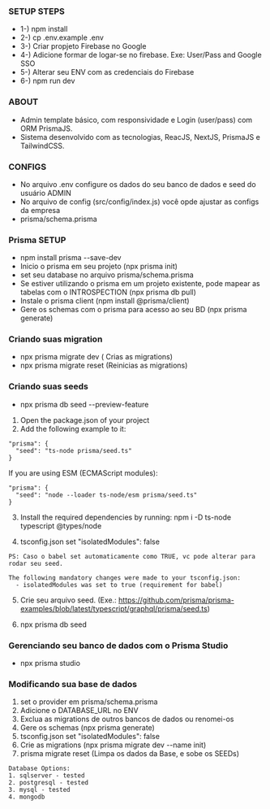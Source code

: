### SETUP STEPS

- 1-) npm install
- 2-) cp .env.example .env
- 3-) Criar propjeto Firebase no Google
- 4-) Adicione formar de logar-se no firebase. Exe: User/Pass and Google SSO
- 5-) Alterar seu ENV com as credenciais do Firebase
- 6-) npm run dev

### ABOUT

- Admin template básico, com responsividade e Login (user/pass) com ORM PrismaJS.
- Sistema desenvolvido com as tecnologias, ReacJS, NextJS, PrismaJS e TailwindCSS.

### CONFIGS

- No arquivo .env configure os dados do seu banco de dados e seed do usuário ADMIN
- No arquivo de config (src/config/index.js) você opde ajustar as configs da empresa
- prisma/schema.prisma

### Prisma SETUP

- npm install prisma --save-dev
- Inicio o prisma em seu projeto (npx prisma init)
- set seu database no arquivo prisma/schema.prisma
- Se estiver utilizando o prisma em um projeto existente, pode mapear as tabelas com o INTROSPECTION (npx prisma db pull)
- Instale o prisma client (npm install @prisma/client)
- Gere os schemas com o prisma para acesso ao seu BD (npx prisma generate)

### Criando suas migration

- npx prisma migrate dev ( Crias as migrations)
- npx prisma migrate reset (Reinicias as migrations)

### Criando suas seeds

- npx prisma db seed --preview-feature

1. Open the package.json of your project
2. Add the following example to it:

```
"prisma": {
  "seed": "ts-node prisma/seed.ts"
}
```

If you are using ESM (ECMAScript modules):

```
"prisma": {
  "seed": "node --loader ts-node/esm prisma/seed.ts"
}
```

3. Install the required dependencies by running:
   npm i -D ts-node typescript @types/node

4. tsconfig.json set "isolatedModules": false

```
PS: Caso o babel set automaticamente como TRUE, vc pode alterar para rodar seu seed.

The following mandatory changes were made to your tsconfig.json:
  - isolatedModules was set to true (requirement for babel)
```

5. Crie seu arquivo seed. (Exe.: https://github.com/prisma/prisma-examples/blob/latest/typescript/graphql/prisma/seed.ts)

6. npx prisma db seed

### Gerenciando seu banco de dados com o Prisma Studio

- npx prisma studio

### Modificando sua base de dados

1. set o provider em prisma/schema.prisma
2. Adicione o DATABASE_URL no ENV
3. Exclua as migrations de outros bancos de dados ou renomei-os
4. Gere os schemas (npx prisma generate)
5. tsconfig.json set "isolatedModules": false
6. Crie as migrations (npx prisma migrate dev --name init)
7. prisma migrate reset (Limpa os dados da Base, e sobe os SEEDs)

```
Database Options:
1. sqlserver - tested
2. postgresql - tested
3. mysql - tested
4. mongodb
```
